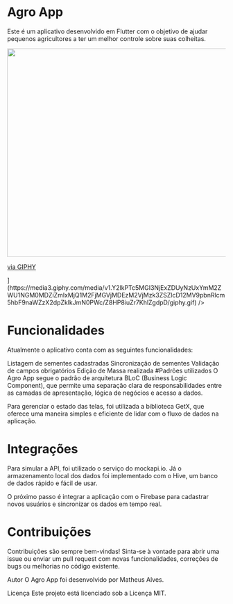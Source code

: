 # Agro App
Este é um aplicativo desenvolvido em Flutter com o objetivo de ajudar pequenos agricultores a ter um melhor controle sobre suas colheitas.
</p>
<p align="center">
  <img src="[https://user-images.githubusercontent.com/65368831/96757312-a300b500-13ab-11eb-9fae-6c0a0107d6da.gif" width="800"](https://giphy.com/embed/Z8HP8iuZr7KhlZgdpD" width="216" height="480" frameBorder="0" class="giphy-embed" allowFullScreen></iframe><p><a href="https://giphy.com/gifs/Z8HP8iuZr7KhlZgdpD">via GIPHY</a></p>](https://media3.giphy.com/media/v1.Y2lkPTc5MGI3NjExZDUyNzUxYmM2ZWU1NGM0MDZiZmIxMjQ1M2FjMGVjMDEzM2VjMzk3ZSZlcD12MV9pbnRlcm5hbF9naWZzX2dpZklkJmN0PWc/Z8HP8iuZr7KhlZgdpD/giphy.gif) />
</p>



# Funcionalidades
Atualmente o aplicativo conta com as seguintes funcionalidades:

Listagem de sementes cadastradas
Sincronização de sementes
Validação de campos obrigatórios
Edição de Massa realizada
#Padrões utilizados
O Agro App segue o padrão de arquitetura BLoC (Business Logic Component), que permite uma separação clara de responsabilidades entre as camadas de apresentação, lógica de negócios e acesso a dados.

Para gerenciar o estado das telas, foi utilizada a biblioteca GetX, que oferece uma maneira simples e eficiente de lidar com o fluxo de dados na aplicação.

# Integrações
Para simular a API, foi utilizado o serviço do mockapi.io. Já o armazenamento local dos dados foi implementado com o Hive, um banco de dados rápido e fácil de usar.

O próximo passo é integrar a aplicação com o Firebase para cadastrar novos usuários e sincronizar os dados em tempo real.

# Contribuições
Contribuições são sempre bem-vindas! Sinta-se à vontade para abrir uma issue ou enviar um pull request com novas funcionalidades, correções de bugs ou melhorias no código existente.

Autor
O Agro App foi desenvolvido por Matheus Alves.

Licença
Este projeto está licenciado sob a Licença MIT.





